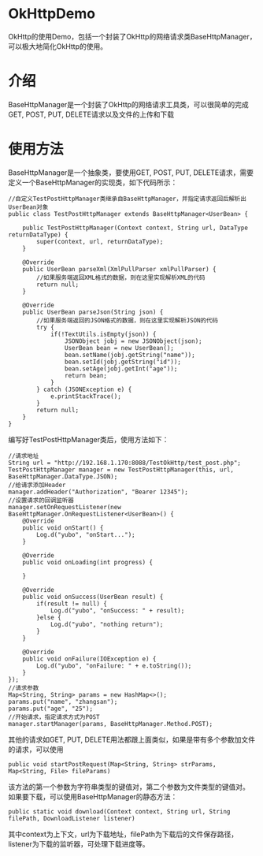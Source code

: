 # OkHttpDemo
OkHttp的使用Demo，包括一个封装了OkHttp的网络请求类BaseHttpManager，可以极大地简化OkHttp的使用。

# 介绍
BaseHttpManager是一个封装了OkHttp的网络请求工具类，可以很简单的完成GET, POST, PUT, DELETE请求以及文件的上传和下载

# 使用方法
BaseHttpManager是一个抽象类，要使用GET, POST, PUT, DELETE请求，需要定义一个BaseHttpManager的实现类，如下代码所示：
```
//自定义TestPostHttpManager类继承自BaseHttpManager，并指定请求返回后解析出UserBean对象
public class TestPostHttpManager extends BaseHttpManager<UserBean> {

    public TestPostHttpManager(Context context, String url, DataType returnDataType) {
        super(context, url, returnDataType);
    }

    @Override
    public UserBean parseXml(XmlPullParser xmlPullParser) {
        //如果服务端返回XML格式的数据，则在这里实现解析XML的代码
        return null;
    }

    @Override
    public UserBean parseJson(String json) {
        //如果服务端返回的JSON格式的数据，则在这里实现解析JSON的代码
        try {
            if(!TextUtils.isEmpty(json)) {
                JSONObject jobj = new JSONObject(json);
                UserBean bean = new UserBean();
                bean.setName(jobj.getString("name"));
                bean.setId(jobj.getString("id"));
                bean.setAge(jobj.getInt("age"));
                return bean;
            }
        } catch (JSONException e) {
            e.printStackTrace();
        }
        return null;
    }
}
```
编写好TestPostHttpManager类后，使用方法如下：
```
//请求地址
String url = "http://192.168.1.170:8088/TestOkHttp/test_post.php";
TestPostHttpManager manager = new TestPostHttpManager(this, url, BaseHttpManager.DataType.JSON);
//给请求添加Header
manager.addHeader("Authorization", "Bearer 12345");
//设置请求的回调监听器
manager.setOnRequestListener(new BaseHttpManager.OnRequestListener<UserBean>() {
    @Override
    public void onStart() {
        Log.d("yubo", "onStart...");
    }

    @Override
    public void onLoading(int progress) {

    }

    @Override
    public void onSuccess(UserBean result) {
        if(result != null) {
            Log.d("yubo", "onSuccess: " + result);
        }else {
            Log.d("yubo", "nothing return");
        }
    }

    @Override
    public void onFailure(IOException e) {
        Log.d("yubo", "onFailure: " + e.toString());
    }
});
//请求参数
Map<String, String> params = new HashMap<>();
params.put("name", "zhangsan");
params.put("age", "25");
//开始请求，指定请求方式为POST
manager.startManager(params, BaseHttpManager.Method.POST);
```
其他的请求如GET, PUT, DELETE用法都跟上面类似，如果是带有多个参数加文件的请求，可以使用
```
public void startPostRequest(Map<String, String> strParams, Map<String, File> fileParams)
```
该方法的第一个参数为字符串类型的键值对，第二个参数为文件类型的键值对。
如果要下载，可以使用BaseHttpManager的静态方法：
```
public static void download(Context context, String url, String filePath, DownloadListener listener)
```
其中context为上下文，url为下载地址，filePath为下载后的文件保存路径，listener为下载的监听器，可处理下载进度等。
